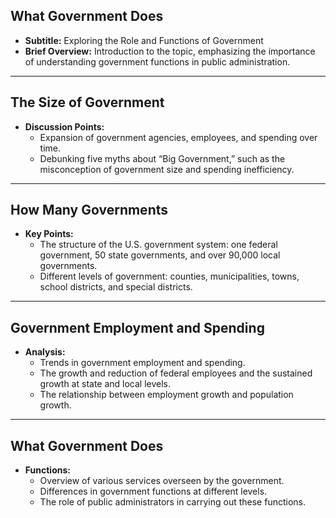 ## What Government Does
- **Subtitle:** Exploring the Role and Functions of Government
- **Brief Overview:** Introduction to the topic, emphasizing the importance of understanding government functions in public administration.

---

## The Size of Government
- **Discussion Points:**
  - Expansion of government agencies, employees, and spending over time.
  - Debunking five myths about “Big Government,” such as the misconception of government size and spending inefficiency.

---

## How Many Governments
- **Key Points:**
  - The structure of the U.S. government system: one federal government, 50 state governments, and over 90,000 local governments.
  - Different levels of government: counties, municipalities, towns, school districts, and special districts.

---

## Government Employment and Spending
- **Analysis:**
  - Trends in government employment and spending.
  - The growth and reduction of federal employees and the sustained growth at state and local levels.
  - The relationship between employment growth and population growth.

---

## What Government Does
- **Functions:**
  - Overview of various services overseen by the government.
  - Differences in government functions at different levels.
  - The role of public administrators in carrying out these functions.
